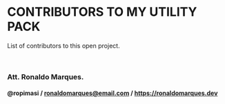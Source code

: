 # CONTRIBUTORS TO MY UTILITY PACK
List of contributors to this open project.  
  
 &nbsp;  
  
### Att. Ronaldo Marques.
#### @ropimasi / ronaldomarques@email.com / https://ronaldomarques.dev  
  
 &nbsp;  
  
  